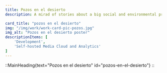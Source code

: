 ```yaml
---
title: Pozos en el desierto
description: A mirad of stories about a big social and environmental problem in Peru

card_title: "pozos en el desierto"
img: "/img/work/work-card-pic-pozos.jpg"
img_alt: "Pozos en el desierto poster"
descriptionItems: [
    'Development',
    'Self-hosted Media Cloud and Analytics'
]
---
```


::MainHeading{text="Pozos en el desierto" id="pozos-en-el-desierto"}
::
